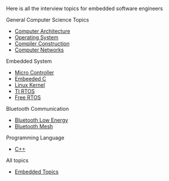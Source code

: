Here is all the interview topics for embedded software engineers

General Computer Science Topics
- [Computer Architecture](./Computer_Architecture.md)
- [Operating System](./Operating_System.md)
- [Compiler Construction](./Compiler_Construction.md)
- [Computer Networks](./Computer_Networks.md)


Embedded System
- [Micro Controller](./Micro_Controller.md)
- [Embeeded C](./Embedded_C.md)
- [Linux Kernel](./Linux_Kernel.md)
- [TI RTOS](./TI_RTOS.md)
- [Free RTOS](./FreeRTOS.md)

Bluetooth Communication
- [Bluetooth Low Energy](./Bluetooth_Low_Energy.md)
- [Bluetooth Mesh](./Bluetooth_Mesh.md)

Programming Language
- [C++](./Cplusplus.md) 


All topics
- [Embedded Topics](./EmbeddedTopics.md)
